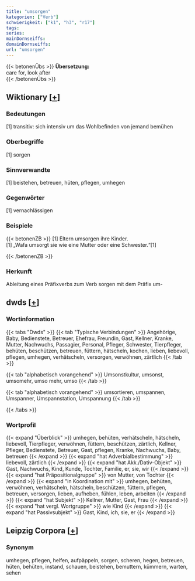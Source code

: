 ```yaml
---
title: "umsorgen"
kategorien: ["Verb"]
schwierigkeit: ["k1", "h3", "r17"]
tags:
series:
mainDornseiffs:
domainDornseiffs:
url: "umsorgen"
---
```


{{< betonenÜbs >}}
**Übersetzung:**  
care for, look after  
{{< /betonenÜbs >}}

## Wiktionary [[+](https://de.wiktionary.org/wiki/umsorgen)]

### Bedeutungen
[1] transitiv: sich intensiv um das Wohlbefinden von jemand bemühen  

### Oberbegriffe
[1] sorgen  

### Sinnverwandte
[1] beistehen, betreuen, hüten, pflegen, umhegen  

### Gegenwörter
[1] vernachlässigen  

### Beispiele
{{< betonenZB >}}
[1] Eltern umsorgen ihre Kinder.  
[1] „Wafa umsorgt sie wie eine Mutter oder eine Schwester.“[1]  

{{< /betonenZB >}}
### Herkunft
Ableitung eines Präfixverbs zum Verb sorgen mit dem Präfix um-  



## dwds [[+](https://www.dwds.de/wb/umsorgen)]

### Wortinformation
{{< tabs "Dwds" >}}
{{< tab "Typische Verbindungen" >}}
Angehörige, Baby, Bedienstete, Betreuer, Ehefrau, Freundin, Gast, Kellner, Kranke, Mutter, Nachwuchs, Passagier, Personal, Pfleger, Schwester, Tierpfleger, behüten, beschützen, betreuen, füttern, hätscheln, kochen, lieben, liebevoll, pflegen, umhegen, verhätscheln, versorgen, verwöhnen, zärtlich
{{< /tab >}}

{{< tab "alphabetisch vorangehend" >}}
Umsonstkultur, umsonst, umsomehr, umso mehr, umso
{{< /tab >}}

{{< tab "alphabetisch vorangehend" >}}
umsortieren, umspannen, Umspanner, Umspannstation, Umspannung
{{< /tab >}}

{{< /tabs >}}

### Wortprofil
{{< expand "Überblick" >}} umhegen, behüten, verhätscheln, hätscheln, liebevoll, Tierpfleger, verwöhnen, füttern, beschützen, zärtlich, Kellner, Pfleger, Bedienstete, Betreuer, Gast, pflegen, Kranke, Nachwuchs, Baby, betreuen {{< /expand >}}
{{< expand "hat Adverbialbestimmung" >}} liebevoll, zärtlich {{< /expand >}}
{{< expand "hat Akk./Dativ-Objekt" >}} Gast, Nachwuchs, Kind, Kunde, Tochter, Familie, er, sie, wir {{< /expand >}}
{{< expand "hat Präpositionalgruppe" >}} von Mutter, von Tochter {{< /expand >}}
{{< expand "in Koordination mit" >}} umhegen, behüten, verwöhnen, verhätscheln, hätscheln, beschützen, füttern, pflegen, betreuen, versorgen, lieben, aufheben, fühlen, leben, arbeiten {{< /expand >}}
{{< expand "hat Subjekt" >}} Kellner, Mutter, Gast, Frau {{< /expand >}}
{{< expand "hat vergl. Wortgruppe" >}} wie Kind {{< /expand >}}
{{< expand "hat Passivsubjekt" >}} Gast, Kind, ich, sie, er {{< /expand >}}

## Leipzig Corpora [[+](https://corpora.uni-leipzig.de/en/res?word=umsorgen&corpusId=deu_newscrawl-public_2018)]


### Synonym
umhegen, pflegen, helfen, aufpäppeln, sorgen, scheren, hegen, betreuen, hüten, behüten, instand, schauen, beistehen, bemuttern, kümmern, warten, sehen

